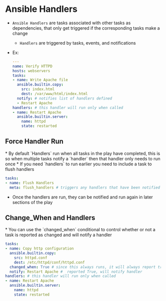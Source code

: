 <h1>Ansible Handlers</h1>

* `Ansible Handlers` are tasks associated with other tasks as dependencies, that only get triggered if the corresponding tasks make a change
  - `Handlers` are triggered by tasks, events, and notifications
* Ex:

  ```yml
  ---
  name: Verify HTTPD
  hosts: webservers
  tasks:
  - name: Write Apache file
    ansible.builtin.copy: 
      src: index.html
      dest: /var/www/html/index.html
    notify: # notifies list of handlers defined
    - Restart Apache
  handlers: # this handler will run only when called
  - name: Restart Apache
    ansible.builtin.server:
      name: httpd
      state: restarted
  ```

<h2>Force Handler Run</h2>
* By default `Handlers` run when all tasks in the play have completed, this is so when multiple tasks notify a `handler` then that handler only needs to run once
* If you need `handlers` to run earlier you need to include a task to flush handlers

  ```yml
  tasks:
  - name: Flush Handlers
    meta: flush_handlers # triggers any handlers that have been notified at that point in play
  ```

* Once the handlers are run, they can be notified and run again in later sections of the play

<h2>Change_When and Handlers</h2>
* You can use the `changed_when` conditional to control whether or not a task is reported as changed and will notify a handler

  ```yml
  tasks: 
  - name: Copy http configuration
    ansible.builtin.copy:
      src: httpd.conf
      dest: /etc/httpd/conf/httpd.conf
    changed_when: True # since this always runs, it will always report true
    notify: Restart Apache #  reported True, will notify handler
  handlers: # this handler will run only when called
  - name: Restart Apache
    ansible.builtin.server:
      name: httpd
      state: restarted
  ```

